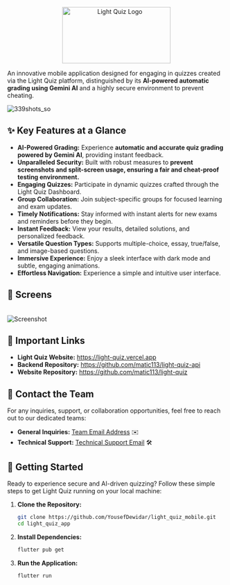 <p align="center">
  <img src="https://github.com/user-attachments/assets/dc9200d0-a532-486f-b672-63d23f4a7286" alt="Light Quiz Logo" width="250" height="130">
</p>

An innovative mobile application designed for engaging in quizzes created via the Light Quiz platform, distinguished by its **AI-powered automatic grading using Gemini AI** and a highly secure environment to prevent cheating.

![339shots_so](https://github.com/user-attachments/assets/40600139-834d-42f2-8858-a72d0b50d82e)

## ✨ Key Features at a Glance

* **AI-Powered Grading:** Experience **automatic and accurate quiz grading powered by Gemini AI**, providing instant feedback.
* **Unparalleled Security:** Built with robust measures to **prevent screenshots and split-screen usage, ensuring a fair and cheat-proof testing environment.**
* **Engaging Quizzes:** Participate in dynamic quizzes crafted through the Light Quiz Dashboard.
* **Group Collaboration:** Join subject-specific groups for focused learning and exam updates.
* **Timely Notifications:** Stay informed with instant alerts for new exams and reminders before they begin.
* **Instant Feedback:** View your results, detailed solutions, and personalized feedback.
* **Versatile Question Types:** Supports multiple-choice, essay, true/false, and image-based questions.
* **Immersive Experience:** Enjoy a sleek interface with dark mode and subtle, engaging animations.
* **Effortless Navigation:** Experience a simple and intuitive user interface.

## 📱 Screens

<br>


  <img src="https://github.com/user-attachments/assets/dc94e1a1-9da6-4e87-82c2-03038ba31ea4" alt="Screenshot">


<br>

## 🔗 Important Links

* **Light Quiz Website:** https://light-quiz.vercel.app
* **Backend Repository:** https://github.com/matic113/light-quiz-api
* **Website Repository:** https://github.com/matic113/light-quiz

## 📧 Contact the Team

For any inquiries, support, or collaboration opportunities, feel free to reach out to our dedicated teams:

* **General Inquiries:** <a href="mailto:ymahmoud1213@gmail.com">Team Email Address</a> ✉️
* **Technical Support:** <a href="mailto:faressafi203@gmail.com">Technical Support Email</a> 🛠️


## 🚀 Getting Started
Ready to experience secure and AI-driven quizzing? Follow these simple steps to get Light Quiz running on your local machine:

1.  **Clone the Repository:**
    ```bash
    git clone https://github.com/YousefDewidar/light_quiz_mobile.git
    cd light_quiz_app
    ```
2.  **Install Dependencies:**
    ```bash
    flutter pub get
    ```
3.  **Run the Application:**
    ```bash
    flutter run
    ```
